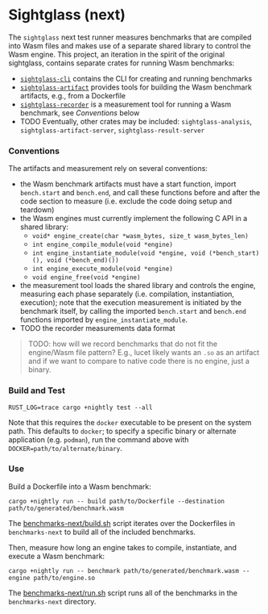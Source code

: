 Sightglass (next)
=================

The `sightglass` next test runner measures benchmarks that are compiled into Wasm files and makes
use of a separate shared library to control the Wasm engine. This project, an iteration in the
spirit of the original sightglass, contains separate crates for running Wasm benchmarks:
 - [`sightglass-cli`](crates/cli) contains the CLI for creating and running benchmarks
 - [`sightglass-artifact`](crates/artifact) provides tools for building the Wasm benchmark artifacts, e.g.,
   from a Dockerfile
 - [`sightglass-recorder`](crates/recorder) is a measurement tool for running a Wasm benchmark, see
   _Conventions_ below
 - TODO Eventually, other crates may be included: `sightglass-analysis`,
   `sightglass-artifact-server`, `sightglass-result-server`

### Conventions

The artifacts and measurement rely on several conventions:
 - the Wasm benchmark artifacts must have a start function, import `bench.start` and `bench.end`,
   and call these functions before and after the code section to measure (i.e. exclude the code
   doing setup and teardown)
 - the Wasm engines must currently implement the following C API in a shared library:
   - `void* engine_create(char *wasm_bytes, size_t wasm_bytes_len)`
   - `int engine_compile_module(void *engine)`
   - `int engine_instantiate_module(void *engine, void (*bench_start)(), void (*bench_end)())`
   - `int engine_execute_module(void *engine)`
   - `void engine_free(void *engine)`
 - the measurement tool loads the shared library and controls the engine, measuring each phase
   separately (i.e. compilation, instantiation, execution); note that the execution measurement is
   initiated by the benchmark itself, by calling the imported `bench.start` and `bench.end`
   functions imported by `engine_instantiate_module`.
- TODO the recorder measurements data format

> TODO: how will we record benchmarks that do not fit the engine/Wasm file pattern? E.g., lucet
> likely wants an `.so` as an artifact and if we want to compare to native code there is no engine,
> just a binary.

### Build and Test

```
RUST_LOG=trace cargo +nightly test --all
```

Note that this requires the `docker` executable to be present on the system path. This defaults to
`docker`; to specify a specific binary or alternate application (e.g. `podman`), run the command
above with `DOCKER=path/to/alternate/binary`.

### Use

Build a Dockerfile into a Wasm benchmark:

```
cargo +nightly run -- build path/to/Dockerfile --destination path/to/generated/benchmark.wasm
```

The [benchmarks-next/build.sh](../benchmarks-next/build.sh) script iterates over the Dockerfiles in
`benchmarks-next` to build all of the included benchmarks.

Then, measure how long an engine takes to compile, instantiate, and execute a Wasm benchmark:

```
cargo +nightly run -- benchmark path/to/generated/benchmark.wasm --engine path/to/engine.so
```

The [benchmarks-next/run.sh](../benchmarks-next/run.sh) script runs all of the benchmarks in the
`benchmarks-next` directory.
